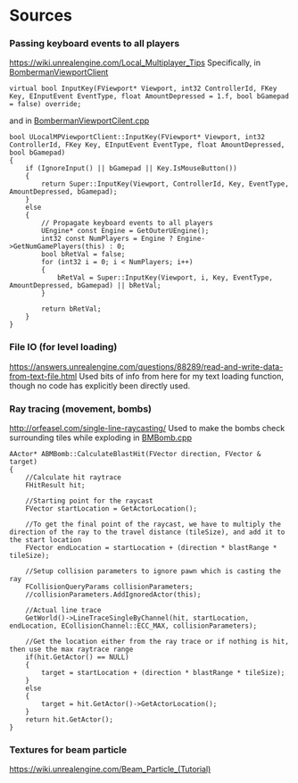 # Sources

### Passing keyboard events to all players
https://wiki.unrealengine.com/Local_Multiplayer_Tips
Specifically, in [BombermanViewportClient](/Source/Bomberman/Utilities/BombermanViewportClient.h)
```
virtual bool InputKey(FViewport* Viewport, int32 ControllerId, FKey Key, EInputEvent EventType, float AmountDepressed = 1.f, bool bGamepad = false) override;
```
and in [BombermanViewportCilent.cpp](/Source/Bomberman/Utilities/BombermanViewportClient.cpp)
```
bool ULocalMPViewportClient::InputKey(FViewport* Viewport, int32 ControllerId, FKey Key, EInputEvent EventType, float AmountDepressed, bool bGamepad)
{
	if (IgnoreInput() || bGamepad || Key.IsMouseButton())
	{
		return Super::InputKey(Viewport, ControllerId, Key, EventType, AmountDepressed, bGamepad);
	}
	else
	{
		// Propagate keyboard events to all players
		UEngine* const Engine = GetOuterUEngine();
		int32 const NumPlayers = Engine ? Engine->GetNumGamePlayers(this) : 0;
		bool bRetVal = false;
		for (int32 i = 0; i < NumPlayers; i++)
		{
			bRetVal = Super::InputKey(Viewport, i, Key, EventType, AmountDepressed, bGamepad) || bRetVal;
		}
 
		return bRetVal;
	}
}
```

### File IO (for level loading)
https://answers.unrealengine.com/questions/88289/read-and-write-data-from-text-file.html
Used bits of info from here for my text loading function, though no code has explicitly been directly used.

### Ray tracing (movement, bombs)
http://orfeasel.com/single-line-raycasting/
Used to make the bombs check surrounding tiles while exploding in [BMBomb.cpp](/Source/Bomberman/Gameplay/BMBomb.cpp)
```
AActor* ABMBomb::CalculateBlastHit(FVector direction, FVector & target)
{
	//Calculate hit raytrace
	FHitResult hit;

	//Starting point for the raycast
	FVector startLocation = GetActorLocation();

	//To get the final point of the raycast, we have to multiply the direction of the ray to the travel distance (tileSize), and add it to the start location
	FVector endLocation = startLocation + (direction * blastRange * tileSize);

	//Setup collision parameters to ignore pawn which is casting the ray
	FCollisionQueryParams collisionParameters;
	//collisionParameters.AddIgnoredActor(this);

	//Actual line trace
	GetWorld()->LineTraceSingleByChannel(hit, startLocation, endLocation, ECollisionChannel::ECC_MAX, collisionParameters);

	//Get the location either from the ray trace or if nothing is hit, then use the max raytrace range
	if(hit.GetActor() == NULL)
	{
		target = startLocation + (direction * blastRange * tileSize);
	}
	else
	{
		target = hit.GetActor()->GetActorLocation();
	}	
	return hit.GetActor();
}
```

### Textures for beam particle
https://wiki.unrealengine.com/Beam_Particle_(Tutorial)
